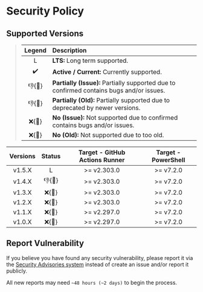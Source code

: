 # Security Policy

## Supported Versions

> | **Legend** | **Description** |
> |:-:|:--|
> | L | **LTS:** Long term supported. |
> | ✔️ | **Active / Current:** Currently supported. |
> | 👎{🐛} | **Partially (Issue):** Partially supported due to confirmed contains bugs and/or issues. |
> | 👎{🧓} | **Partially (Old):** Partially supported due to deprecated by newer versions. |
> | ❌{🐛} | **No (Issue):** Not supported due to confirmed contains bugs and/or issues. |
> | ❌{🧓} | **No (Old):** Not supported due to too old. |

| **Versions** | **Status** | **Target - GitHub Actions Runner** | **Target - PowerShell** |
|:-:|:-:|:-:|:-:|
| v1.5.X | L | >= v2.303.0 | >= v7.2.0 |
| v1.4.X | 👎{🧓} | >= v2.303.0 | >= v7.2.0 |
| v1.3.X | ❌{🧓} | >= v2.303.0 | >= v7.2.0 |
| v1.2.X | ❌{🧓} | >= v2.303.0 | >= v7.2.0 |
| v1.1.X | ❌{🧓} | >= v2.297.0 | >= v7.2.0 |
| v1.0.X | ❌{🧓} | >= v2.297.0 | >= v7.2.0 |

## Report Vulnerability

If you believe you have found any security vulnerability, please report it via the [Security Advisories system](https://github.com/hugoalh-studio/setup-powershell-toolkit-ghaction/security/advisories/new) instead of create an issue and/or report it publicly.

All new reports may need `~48 hours (~2 days)` to begin the process.
